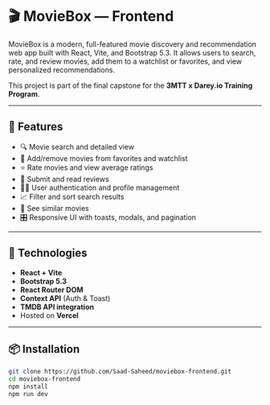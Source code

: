 # 🎬 MovieBox — Frontend

MovieBox is a modern, full-featured movie discovery and recommendation web app built with React, Vite, and Bootstrap 5.3. It allows users to search, rate, and review movies, add them to a watchlist or favorites, and view personalized recommendations.

This project is part of the final capstone for the **3MTT x Darey.io Training Program**.

---

## 🚀 Features

- 🔍 Movie search and detailed view
- 🌟 Add/remove movies from favorites and watchlist
- ⭐ Rate movies and view average ratings
- 📝 Submit and read reviews
- 🧑‍💼 User authentication and profile management
- 📈 Filter and sort search results
- 🍿 See similar movies
- 🎛 Responsive UI with toasts, modals, and pagination

---

## 🔧 Technologies

- **React + Vite**
- **Bootstrap 5.3**
- **React Router DOM**
- **Context API** (Auth & Toast)
- **TMDB API integration**
- Hosted on **Vercel**

---

## 📦 Installation

```bash
git clone https://github.com/Saad-Saheed/moviebox-frontend.git
cd moviebox-frontend
npm install
npm run dev
